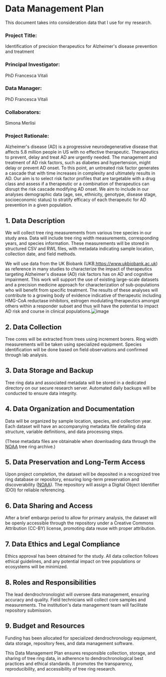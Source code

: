 # Data Management Plan

This document takes into consideration data that I use for my research.

### Project Title:
Identification of precision therapeutics for Alzheimer's disease prevention and treatment

### Principal Investigator:
PhD Francesca Vitali

### Data Manager:
PhD Francesca Vitali

### Collaborators:
Simona Merlisi

### Project Rationale:
Alzheimer's disease (AD) is a progressive neurodegenerative disease that affects 5.8 million people in US with no effective therapeutic. Therapeutics to prevent, delay and treat AD are urgently needed.  The management and treatment of AD risk factors, such as diabetes and hypertension, might delay or prevent AD onset. To this point, an untreated risk factor generates a cascade that with time increases in complexity and ultimately results in AD. Our aim is to select risk factor profiles that are targetable with a drug class and assess if a therapeutic or a combination of therapeutics can disrupt the risk cascade modifying AD onset. We aim to include in our analyses demographic data (age, sex, ethnicity, genotype, disease stage, socioeconomic status) to stratify efficacy of each therapeutic for AD prevention in a given population.





## 1. Data Description
We will collect tree ring measurements from various tree species in our study area. Data will include tree ring width measurements, corresponding years, and species information. These measurements will be stored in structured CSV and RWL files, with metadata indicating sample location, collection date, and field methods.

We will use data from the UK Biobank (UKB,https://www.ukbiobank.ac.uk) as reference in many studies to characterize the impact of therapeutics targeting Alzheimer's disease (AD) risk factors has on AD and cognitive impairment. This work will support the use of existing large-scale datasets and a precision medicine approach for characterization of sub-populations who will benefit from specific treatment. The results of these analyses will contribute to a growing body of evidence indicative of therapeutic including HMG-CoA reductase inhibitors, estrogen modulating therapeutics amongst others within a responder subset and thus will have the potential to impact AD risk and course in clinical populations.![image](https://github.com/merlinis12/foss-Capstone-Project/assets/144267044/8e8738c7-68f7-4d45-8ec7-7ca26a0214d7)


## 2. Data Collection
Tree cores will be extracted from trees using increment borers. Ring width measurements will be taken using specialized equipment. Species identification will be done based on field observations and confirmed through lab analysis.

## 3. Data Storage and Backup
Tree ring data and associated metadata will be stored in a dedicated directory on our secure research server. Automated daily backups will be conducted to ensure data integrity.

## 4. Data Organization and Documentation
Data will be organized by sample location, species, and collection year. Each dataset will have an accompanying metadata file detailing data structure, variable definitions, and data processing steps. 

(These metadata files are obtainable when downloading data through the [NOAA](https://www.ncei.noaa.gov/products/paleoclimatology/tree-ring) tree ring archive.)

## 5. Data Preservation and Long-Term Access
Upon project completion, the dataset will be deposited in a recognized tree ring database or repository, ensuring long-term preservation and discoverability ([NOAA](https://www.ncei.noaa.gov/products/paleoclimatology/tree-ring)). The repository will assign a Digital Object Identifier (DOI) for reliable referencing.

## 6. Data Sharing and Access
After a brief embargo period to allow for primary analysis, the dataset will be openly accessible through the repository under a Creative Commons Attribution (CC-BY) license, promoting data reuse with proper attribution.

## 7. Data Ethics and Legal Compliance
Ethics approval has been obtained for the study. All data collection follows ethical guidelines, and any potential impact on tree populations or ecosystems will be minimized.

## 8. Roles and Responsibilities
The lead dendrochronologist will oversee data management, ensuring accuracy and quality. Field technicians will collect core samples and measurements. The institution's data management team will facilitate repository submission.

## 9. Budget and Resources
Funding has been allocated for specialized dendrochronology equipment, data storage, repository fees, and data management software.

This Data Management Plan ensures responsible collection, storage, and sharing of tree ring data, in adherence to dendrochronological best practices and ethical standards. It promotes the transparency, reproducibility, and accessibility of tree ring research.
